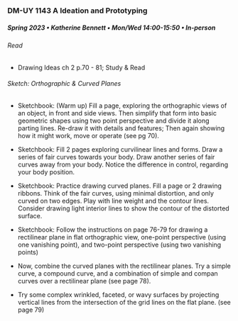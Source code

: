 ### DM-UY 1143 A Ideation and Prototyping
##### Spring 2023 • Katherine Bennett • Mon/Wed 14:00-15:50 • In-person

###### Read 

* Drawing Ideas ch 2 p.70 - 81; Study & Read

###### Sketch: Orthographic & Curved Planes


 - Sketchbook: (Warm up) Fill a page, exploring the orthographic views of an object, in front and side views. Then simplify that form into basic geometric shapes using two point perspective and divide it along parting lines. Re-draw it with details and features; Then again showing how it might work, move or operate (see pg 70).

 - Sketchbook: Fill 2 pages exploring curvilinear lines and forms. Draw a series of fair curves towards your body. Draw another series of fair curves away from your body. Notice the difference in control, regarding your body position.

 - Sketchbook: Practice drawing curved planes. Fill a page or 2 drawing ribbons. Think of the fair curves, using minimal distortion, and only curved on two edges. Play with line weight and the contour lines. Consider drawing light interior lines to show the contour of the distorted surface.

 - Sketchbook: Follow the instructions on page 76-79 for drawing a rectilinear plane in flat orthographic view, one-point perspective (using one vanishing point), and two-point perspective (using two vanishing points)

 - Now, combine the curved planes with the rectilinear planes. Try a simple curve, a compound curve, and a combination of simple and compan curves over a rectilinear plane (see page 78). 

 - Try some complex wrinkled, faceted, or wavy surfaces by projecting vertical lines from the intersection of the grid lines on the flat plane. (see page 79)